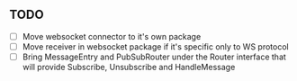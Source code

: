 ## TODO

- [ ] Move websocket connector to it's own package
- [ ] Move receiver in websocket package if it's specific only to WS protocol
- [ ] Bring MessageEntry and PubSubRouter under the Router interface that will
provide Subscribe, Unsubscribe and HandleMessage
